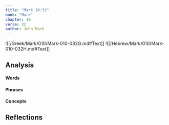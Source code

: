 ```yaml
---
title: "Mark 10:32"
book: "Mark"
chapter: 10
verse: 32
author: John Mark
---
```

![[/Greek/Mark/010/Mark-010-032G.md#Text]]
![[/Hebrew/Mark/010/Mark-010-032H.md#Text]]

## Analysis

#### Words

#### Phrases

#### Concepts

## Reflections
